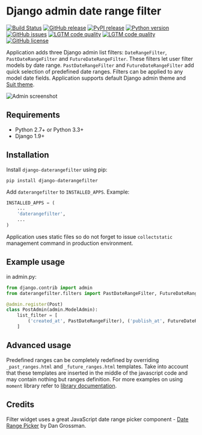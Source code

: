 # Django admin date range filter

[![Build Status](https://travis-ci.org/andreynovikov/django-daterangefilter.svg?branch=master)](https://travis-ci.org/andreynovikov/django-daterangefilter)
[![GitHub release](https://img.shields.io/github/release/andreynovikov/django-daterangefilter.svg)](https://github.com/andreynovikov/django-daterangefilter/releases/latest)
[![PyPI release](https://img.shields.io/pypi/v/django-daterangefilter.svg)](https://pypi.org/project/django-daterangefilter/)
[![Python version](https://img.shields.io/pypi/pyversions/django-daterangefilter.svg)](https://pypi.org/project/django-daterangefilter/)
[![GitHub issues](https://img.shields.io/github/issues/andreynovikov/django-daterangefilter.svg)](https://github.com/andreynovikov/django-daterangefilter/issues)
[![LGTM code quality](https://img.shields.io/lgtm/grade/python/g/andreynovikov/django-daterangefilter.svg)](https://lgtm.com/projects/g/andreynovikov/django-daterangefilter/)
[![LGTM code quality](https://img.shields.io/lgtm/grade/javascript/g/andreynovikov/django-daterangefilter.svg)](https://lgtm.com/projects/g/andreynovikov/django-daterangefilter/)
[![GitHub license](https://img.shields.io/github/license/andreynovikov/django-daterangefilter.svg)](LICENSE)

Application adds three Django admin list filters: ```DateRangeFilter```, ```PastDateRangeFilter``` and ```FutureDateRangeFilter```. These filters let user filter models by date range. ```PastDateRangeFilter``` and ```FutureDateRangeFilter``` add quick selection of predefined date ranges. Filters can be applied to any model date fields. Application supports default Django admin theme and [Suit theme](https://github.com/darklow/django-suit).

![Admin screenshot](https://raw.githubusercontent.com/andreynovikov/django-daterangefilter/master/screenshot-admin.png)

## Requirements

  * Python 2.7+ or Python 3.3+
  * Django 1.9+

## Installation

Install ```django-daterangefilter``` using pip:

```shell
pip install django-daterangefilter
```

Add ```daterangefilter``` to ```INSTALLED_APPS```. Example:

```python
INSTALLED_APPS = (
    ...
    'daterangefilter',
    ...
)
```

Application uses static files so do not forget to issue ```collectstatic``` management command in production environment.

## Example usage

in admin.py:

```python
from django.contrib import admin
from daterangefilter.filters import PastDateRangeFilter, FutureDateRangeFilter

@admin.register(Post)
class PostAdmin(admin.ModelAdmin):
    list_filter = [
        ('created_at', PastDateRangeFilter), ('publish_at', FutureDateRangeFilter)
    ]
```

## Advanced usage

Predefined ranges can be completely redefined by overriding ```_past_ranges.html``` and ```_future_ranges.html``` templates.
Take into account that these templates are inserted in the middle of the javascript code and may contain nothing but ranges
definition. For more examples on using ```moment``` library refer to [library documentation](https://momentjs.com/docs/#/manipulating/).

## Credits

Filter widget uses a great JavaScript date range picker component - [Date Range Picker](https://github.com/dangrossman/daterangepicker) by Dan Grossman.
